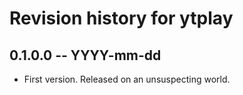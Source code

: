 # Revision history for ytplay

## 0.1.0.0 -- YYYY-mm-dd

* First version. Released on an unsuspecting world.
